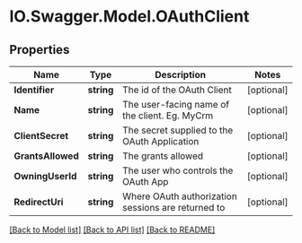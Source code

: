 # IO.Swagger.Model.OAuthClient
## Properties

Name | Type | Description | Notes
------------ | ------------- | ------------- | -------------
**Identifier** | **string** | The id of the OAuth Client | [optional] 
**Name** | **string** | The user-facing name of the client. Eg. MyCrm | [optional] 
**ClientSecret** | **string** | The secret supplied to the OAuth Application | [optional] 
**GrantsAllowed** | **string** | The grants allowed | [optional] 
**OwningUserId** | **string** | The user who controls the OAuth App | [optional] 
**RedirectUri** | **string** | Where OAuth authorization sessions are returned to | [optional] 

[[Back to Model list]](../README.md#documentation-for-models) [[Back to API list]](../README.md#documentation-for-api-endpoints) [[Back to README]](../README.md)

